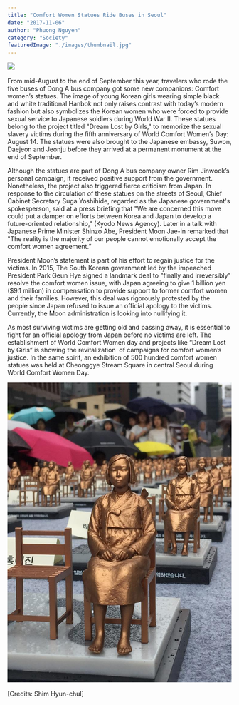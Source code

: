 ```yaml
---
title: "Comfort Women Statues Ride Buses in Seoul"
date: "2017-11-06"
author: "Phuong Nguyen"
category: "Society"
featuredImage: "./images/thumbnail.jpg"
---
```


![](/images/thumbnail.jpg)

From mid-August to the end of September this year, travelers who rode the five buses of Dong A bus company got some new companions: Comfort women’s statues. The image of young Korean girls wearing simple black and white traditional Hanbok not only raises contrast with today’s modern fashion but also symbolizes the Korean women who were forced to provide sexual service to Japanese soldiers during World War II. These statues belong to the project titled "Dream Lost by Girls," to memorize the sexual slavery victims during the fifth anniversary of World Comfort Women’s Day: August 14. The statues were also brought to the Japanese embassy, Suwon, Daejeon and Jeonju before they arrived at a permanent monument at the end of September.

Although the statues are part of Dong A bus company owner Rim Jinwook’s personal campaign, it received positive support from the government. Nonetheless, the project also triggered fierce criticism from Japan. In response to the circulation of these statues on the streets of Seoul, Chief Cabinet Secretary Suga Yoshihide, regarded as the Japanese government's spokesperson, said at a press briefing that "We are concerned this move could put a damper on efforts between Korea and Japan to develop a future-oriented relationship," (Kyodo News Agency). Later in a talk with Japanese Prime Minister Shinzo Abe, President Moon Jae-in remarked that "The reality is the majority of our people cannot emotionally accept the comfort women agreement.”

President Moon’s statement is part of his effort to regain justice for the victims. In 2015, The South Korean government led by the impeached President Park Geun Hye signed a landmark deal to "finally and irreversibly" resolve the comfort women issue, with Japan agreeing to give 1 billion yen ($9.1 million) in compensation to provide support to former comfort women and their families. However, this deal was rigorously protested by the people since Japan refused to issue an official apology to the victims. Currently, the Moon administration is looking into nullifying it.

As most surviving victims are getting old and passing away, it is essential to fight for an official apology from Japan before no victims are left. The establishment of World Comfort Women day and projects like “Dream Lost by Girls” is showing the revitalization  of campaigns for comfort women’s justice. In the same spirit, an exhibition of 500 hundred comfort women statues was held at Cheonggye Stream Square in central Seoul during World Comfort Women Day.

![image2](./images/image2.jpg)

\[Credits: Shim Hyun-chul\]
